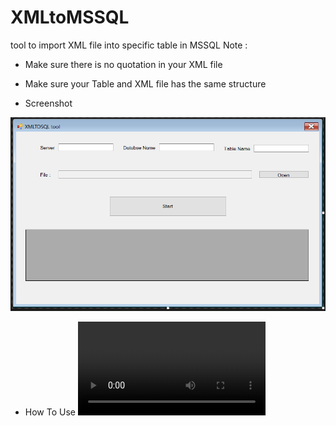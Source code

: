 # XMLtoMSSQL
tool to import XML file into specific table in MSSQL 
Note :
- Make sure there is no quotation in your XML file 
- Make sure your Table and XML file  has  the same structure

- Screenshot

![Screenshot](https://github.com/Aghiad90/XMLtoMSSQL/blob/master/xmltosql.PNG)


- How To Use 
![alt text](https://github.com/Aghiad90/XMLtoMSSQL/blob/master/xmltomssql.mp4)
